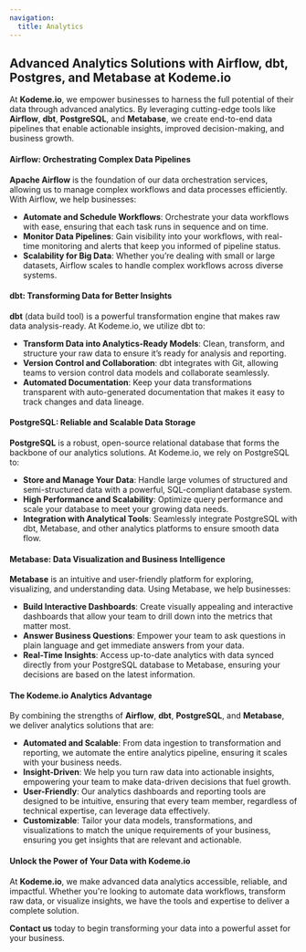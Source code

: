 ```yaml
---
navigation:
  title: Analytics
---
```


## Advanced Analytics Solutions with Airflow, dbt, Postgres, and Metabase at Kodeme.io

At **Kodeme.io**, we empower businesses to harness the full potential of their data through advanced analytics. By leveraging cutting-edge tools like **Airflow**, **dbt**, **PostgreSQL**, and **Metabase**, we create end-to-end data pipelines that enable actionable insights, improved decision-making, and business growth.

#### Airflow: Orchestrating Complex Data Pipelines

**Apache Airflow** is the foundation of our data orchestration services, allowing us to manage complex workflows and data processes efficiently. With Airflow, we help businesses:

- **Automate and Schedule Workflows**: Orchestrate your data workflows with ease, ensuring that each task runs in sequence and on time.
- **Monitor Data Pipelines**: Gain visibility into your workflows, with real-time monitoring and alerts that keep you informed of pipeline status.
- **Scalability for Big Data**: Whether you’re dealing with small or large datasets, Airflow scales to handle complex workflows across diverse systems.

#### dbt: Transforming Data for Better Insights

**dbt** (data build tool) is a powerful transformation engine that makes raw data analysis-ready. At Kodeme.io, we utilize dbt to:

- **Transform Data into Analytics-Ready Models**: Clean, transform, and structure your raw data to ensure it’s ready for analysis and reporting.
- **Version Control and Collaboration**: dbt integrates with Git, allowing teams to version control data models and collaborate seamlessly.
- **Automated Documentation**: Keep your data transformations transparent with auto-generated documentation that makes it easy to track changes and data lineage.

#### PostgreSQL: Reliable and Scalable Data Storage

**PostgreSQL** is a robust, open-source relational database that forms the backbone of our analytics solutions. At Kodeme.io, we rely on PostgreSQL to:

- **Store and Manage Your Data**: Handle large volumes of structured and semi-structured data with a powerful, SQL-compliant database system.
- **High Performance and Scalability**: Optimize query performance and scale your database to meet your growing data needs.
- **Integration with Analytical Tools**: Seamlessly integrate PostgreSQL with dbt, Metabase, and other analytics platforms to ensure smooth data flow.

#### Metabase: Data Visualization and Business Intelligence

**Metabase** is an intuitive and user-friendly platform for exploring, visualizing, and understanding data. Using Metabase, we help businesses:

- **Build Interactive Dashboards**: Create visually appealing and interactive dashboards that allow your team to drill down into the metrics that matter most.
- **Answer Business Questions**: Empower your team to ask questions in plain language and get immediate answers from your data.
- **Real-Time Insights**: Access up-to-date analytics with data synced directly from your PostgreSQL database to Metabase, ensuring your decisions are based on the latest information.

#### The Kodeme.io Analytics Advantage

By combining the strengths of **Airflow**, **dbt**, **PostgreSQL**, and **Metabase**, we deliver analytics solutions that are:

- **Automated and Scalable**: From data ingestion to transformation and reporting, we automate the entire analytics pipeline, ensuring it scales with your business needs.
- **Insight-Driven**: We help you turn raw data into actionable insights, empowering your team to make data-driven decisions that fuel growth.
- **User-Friendly**: Our analytics dashboards and reporting tools are designed to be intuitive, ensuring that every team member, regardless of technical expertise, can leverage data effectively.
- **Customizable**: Tailor your data models, transformations, and visualizations to match the unique requirements of your business, ensuring you get insights that are relevant and actionable.

#### Unlock the Power of Your Data with Kodeme.io

At **Kodeme.io**, we make advanced data analytics accessible, reliable, and impactful. Whether you're looking to automate data workflows, transform raw data, or visualize insights, we have the tools and expertise to deliver a complete solution.

**Contact us** today to begin transforming your data into a powerful asset for your business.
